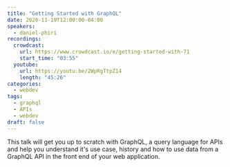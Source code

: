 ```yaml
---
title: "Getting Started with GraphQL"
date: 2020-11-19T12:00:00-04:00
speakers:
  - daniel-phiri
recordings:
  crowdcast:
    url: https://www.crowdcast.io/e/getting-started-with-71
    start_time: "03:55"
  youtube:
    url: https://youtu.be/2WpRgTtpZ14
    length: "45:26"
categories:
  - webdev
tags:
  - graphql
  - APIs
  - webdev
draft: false
---
```


This talk will get you up to scratch with GraphQL, a query language for APIs and help you understand it's use case, history and how to use data from a GraphQL API in the front end of your web application.
